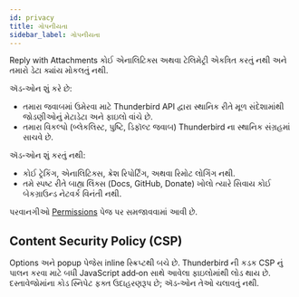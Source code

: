 ```yaml
---
id: privacy
title: ગોપનીયતા
sidebar_label: ગોપનીયતા
---
```


Reply with Attachments કોઈ એનાલિટિક્સ અથવા ટેલિમેટ્રી એકત્રિત કરતું નથી અને તમારો ડેટા ક્યાંય મોકલતું નથી.

ઍડ‑ઓન શું કરે છે:

- તમારા જવાબમાં ઉમેરવા માટે Thunderbird API દ્વારા સ્થાનિક રીતે મૂળ સંદેશામાંથી જોડણીઓનું મેટાડેટા અને ફાઇલો વાંચે છે.
- તમારા વિકલ્પો (બ્લેકલિસ્ટ, પુષ્ટિ, ડિફૉલ્ટ જવાબ) Thunderbird ના સ્થાનિક સંગ્રહમાં સાચવે છે.

ઍડ‑ઓન શું કરતું નથી:

- કોઈ ટ્રેકિંગ, એનાલિટિક્સ, ક્રેશ રિપોર્ટિંગ, અથવા રિમોટ લોગિંગ નથી.
- તમે સ્પષ્ટ રીતે બાહ્ય લિંક્સ (Docs, GitHub, Donate) ખોલો ત્યારે સિવાય કોઈ બેકગ્રાઉન્ડ નેટવર્ક વિનંતી નથી.

પરવાનગીઓ [Permissions](permissions) પેજ પર સમજાવવામાં આવી છે.

## Content Security Policy (CSP)

Options અને popup પેજેસ inline સ્ક્રિપ્ટથી બચે છે. Thunderbird ની કડક CSP નું પાલન કરવા માટે બધી JavaScript add‑on સાથે આવેલા ફાઇલોમાંથી લોડ થાય છે. દસ્તાવેજોમાંના કોડ સ્નિપેટ ફક્ત ઉદાહરણરૂપ છે; ઍડ‑ઓન તેઓ ચલાવતું નથી.
